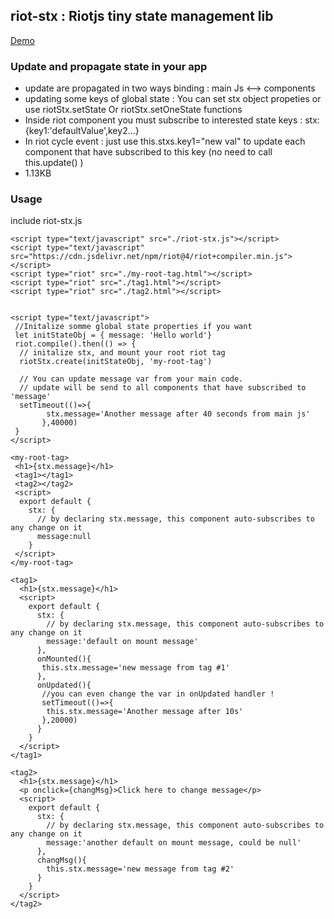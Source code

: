 ## riot-stx : Riotjs tiny state management lib

[Demo](https://plnkr.co/edit/nrU5XDKApGZZd7fb?preview)

### Update and propagate state in your app
- update are propagated in two ways binding : main Js <--> components
- updating some keys of global state : You can set stx object propeties or use riotStx.setState Or riotStx.setOneState functions
- Inside riot component you must subscribe to interested state keys : stx:{key1:'defaultValue',key2...}
- In riot cycle event : just use this.stxs.key1="new val" to update each component that have subscribed to this key (no need to call this.update() )
- 1.13KB

### Usage
include riot-stx.js 
```shell
<script type="text/javascript" src="./riot-stx.js"></script>
<script type="text/javascript" src="https://cdn.jsdelivr.net/npm/riot@4/riot+compiler.min.js"></script>
<script type="riot" src="./my-root-tag.html"></script>
<script type="riot" src="./tag1.html"></script>
<script type="riot" src="./tag2.html"></script>

    
<script type="text/javascript">
 //Initalize somme global state properties if you want
 let initStateObj = { message: 'Hello world'}
 riot.compile().then(() => {
  // initalize stx, and mount your root riot tag 
  riotStx.create(initStateObj, 'my-root-tag')
  
  // You can update message var from your main code.
  // update will be send to all components that have subscribed to 'message'
  setTimeout(()=>{
        stx.message='Another message after 40 seconds from main js'
       },40000)
 }
</script>
```

```shell
<my-root-tag>
 <h1>{stx.message}</h1>
 <tag1></tag1>
 <tag2></tag2>
 <script>
  export default {
    stx: {
      // by declaring stx.message, this component auto-subscribes to any change on it
      message:null
    }
 </script>
</my-root-tag>
```

```shell
<tag1>
  <h1>{stx.message}</h1>
  <script>
    export default {
      stx: {
        // by declaring stx.message, this component auto-subscribes to any change on it
        message:'default on mount message'
      },
      onMounted(){
       this.stx.message='new message from tag #1'
      },
      onUpdated(){
       //you can even change the var in onUpdated handler !
       setTimeout(()=>{
        this.stx.message='Another message after 10s'
       },20000)
      }
    }
  </script>
</tag1>
```

```shell
<tag2>
  <h1>{stx.message}</h1>
  <p onclick={changMsg}>Click here to change message</p>
  <script>
    export default {
      stx: {
        // by declaring stx.message, this component auto-subscribes to any change on it
        message:'another default on mount message, could be null'
      },
      changMsg(){
        this.stx.message='new message from tag #2'
      }
    }
  </script>
</tag2>
```

